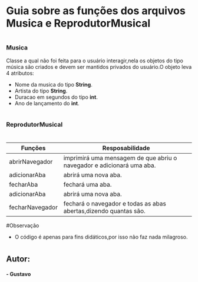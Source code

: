# Guia sobre as funções dos arquivos Musica e ReprodutorMusical
#
### Musica
Classe a qual não foi feita para o usuário interagir,nela os objetos do tipo música são criados e devem ser mantidos privados do usuário.O objeto leva 4 atributos:
* Nome da musica do tipo **String**.
* Artista do tipo **String**.
* Duracao em segundos do tipo **int**.
* Ano de lançamento do **int**.
#
#
### ReprodutorMusical
#
| Funções  | Resposabilidade |
| ------------- | ------------- |
|abrirNavegador | imprimirá uma mensagem de que abriu o navegador e adicionará uma aba.  |
|adicionarAba | abrirá uma nova aba.  |
|fecharAba | fechará uma aba. |
|adicionarAba | abrirá uma nova aba.  |
|fecharNavegador | fechará o navegador e todas as abas abertas,dizendo quantas são.  |
 
#Observação
* O código é apenas para fins didáticos,por isso não faz nada milagroso.
#

## Autor:
#### - Gustavo